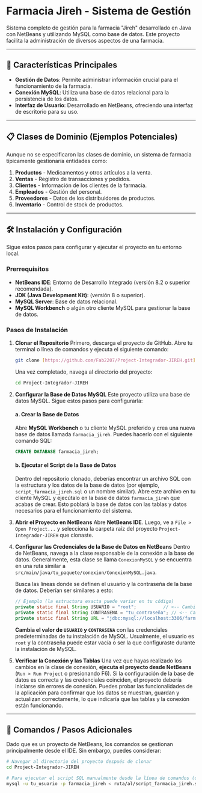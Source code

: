 # Farmacia Jireh - Sistema de Gestión

Sistema completo de gestión para la farmacia "Jireh" desarrollado en Java con NetBeans y utilizando MySQL como base de datos. Este proyecto facilita la administración de diversos aspectos de una farmacia.

---

## 🚀 Características Principales

-   **Gestión de Datos**: Permite administrar información crucial para el funcionamiento de la farmacia.
-   **Conexión MySQL**: Utiliza una base de datos relacional para la persistencia de los datos.
-   **Interfaz de Usuario**: Desarrollado en NetBeans, ofreciendo una interfaz de escritorio para su uso.

---

## 📋 Clases de Dominio (Ejemplos Potenciales)

Aunque no se especificaron las clases de dominio, un sistema de farmacia típicamente gestionaría entidades como:

1.  **Productos** - Medicamentos y otros artículos a la venta.
2.  **Ventas** - Registro de transacciones y pedidos.
3.  **Clientes** - Información de los clientes de la farmacia.
4.  **Empleados** - Gestión del personal.
5.  **Proveedores** - Datos de los distribuidores de productos.
6.  **Inventario** - Control de stock de productos.

---

## 🛠️ Instalación y Configuración

Sigue estos pasos para configurar y ejecutar el proyecto en tu entorno local.

### Prerrequisitos

-   **NetBeans IDE**: Entorno de Desarrollo Integrado (versión 8.2 o superior recomendada).
-   **JDK (Java Development Kit)**: (versión 8 o superior).
-   **MySQL Server**: Base de datos relacional.
-   **MySQL Workbench** o algún otro cliente MySQL para gestionar la base de datos.

### Pasos de Instalación

1.  **Clonar el Repositorio**
    Primero, descarga el proyecto de GitHub. Abre tu terminal o línea de comandos y ejecuta el siguiente comando:

    ```bash
    git clone [https://github.com/Fab2207/Project-Integrador-JIREH.git](https://github.com/Fab2207/Project-Integrador-JIREH.git)
    ```

    Una vez completado, navega al directorio del proyecto:

    ```bash
    cd Project-Integrador-JIREH
    ```

2.  **Configurar la Base de Datos MySQL**
    Este proyecto utiliza una base de datos MySQL. Sigue estos pasos para configurarla:

    #### a. Crear la Base de Datos
    Abre **MySQL Workbench**  o tu cliente MySQL preferido y crea una nueva base de datos llamada `farmacia_jireh`. Puedes hacerlo con el siguiente comando SQL:

    ```sql
    CREATE DATABASE farmacia_jireh;
    ```

    #### b. Ejecutar el Script de la Base de Datos
    Dentro del repositorio clonado, deberías encontrar un archivo SQL con la estructura y los datos de la base de datos (por ejemplo, `script_farmacia_jireh.sql` o un nombre similar). Abre este archivo en tu cliente MySQL y ejecútalo en la base de datos `farmacia_jireh` que acabas de crear. Esto poblará la base de datos con las tablas y datos necesarios para el funcionamiento del sistema.

3.  **Abrir el Proyecto en NetBeans**
    Abre **NetBeans IDE**.  Luego, ve a `File > Open Project...` y selecciona la carpeta raíz del proyecto `Project-Integrador-JIREH` que clonaste.

4.  **Configurar las Credenciales de la Base de Datos en NetBeans**
    Dentro de NetBeans, navega a la clase responsable de la conexión a la base de datos. Generalmente, esta clase se llama `ConexionMySQL` y se encuentra en una ruta similar a `src/main/java/tu_paquete/conexion/ConexionMySQL.java`.

    Busca las líneas donde se definen el usuario y la contraseña de la base de datos. Deberían ser similares a esto:

    ```java
    // Ejemplo (la estructura exacta puede variar en tu código)
    private static final String USUARIO = "root";          // <-- Cambia esto
    private static final String CONTRASENA = "tu_contraseña"; // <-- Cambia esto
    private static final String URL = "jdbc:mysql://localhost:3306/farmacia_jireh";
    ```

    **Cambia el valor de `USUARIO` y `CONTRASENA`** con las credenciales predeterminadas de tu instalación de MySQL. Usualmente, el usuario es `root` y la contraseña puede estar vacía o ser la que configuraste durante la instalación de MySQL.

5.  **Verificar la Conexión y las Tablas**
    Una vez que hayas realizado los cambios en la clase de conexión, **ejecuta el proyecto desde NetBeans** (`Run > Run Project` o presionando F6). Si la configuración de la base de datos es correcta y las credenciales coinciden, el proyecto debería iniciarse sin errores de conexión. Puedes probar las funcionalidades de la aplicación para confirmar que los datos se muestran, guardan y actualizan correctamente, lo que indicaría que las tablas y la conexión están funcionando.

---

## 📝 Comandos / Pasos Adicionales

Dado que es un proyecto de NetBeans, los comandos se gestionan principalmente desde el IDE. Sin embargo, puedes considerar:

```bash
# Navegar al directorio del proyecto después de clonar
cd Project-Integrador-JIREH

# Para ejecutar el script SQL manualmente desde la línea de comandos (opcional)
mysql -u tu_usuario -p farmacia_jireh < ruta/al/script_farmacia_jireh.sql

